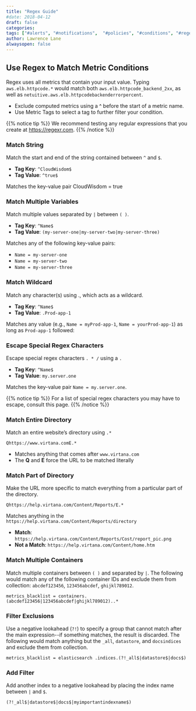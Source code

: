 ```yaml
---
title: "Regex Guide"
#date: 2018-04-12
draft: false
categories:
tags: ["#alerts", "#notifications",  "#policies", "#conditions", "#regex"]
author: Lawrence Lane
alwaysopen: false
---
```

## Use Regex to Match Metric Conditions
Regex uses all metrics that contain your input value. Typing `aws.elb.httpcode.*` would match both `aws.elb.httpcode_backend_2xx`, as well as `netuitive.aws.elb.httpcodebackenderrorpercent`.

- Exclude computed metrics using a ^ before the start of a metric name.
- Use Metric Tags to select a tag to further filter your condition.

{{% notice tip %}}
We recommend testing any regular expressions that you create at https://regexr.com.
{{% /notice %}}

### Match String
Match the start and end of the string contained between ``^`` and ``$``.

- **Tag Key**: ``^CloudWisdom$``
- **Tag Value**: ``^true$``

Matches the key-value pair CloudWisdom = true

### Match Multiple Variables
Match multiple values separated by ``|`` between ``( )``.

- **Tag Key**: ``^Name$``
- **Tag Value**: ``(my-server-one|my-server-two|my-server-three)``

Matches  any of the following key-value pairs:  

- `Name = my-server-one`
- `Name = my-server-two`  
- `Name = my-server-three`  

### Match Wildcard
Match any character(s) using ., which acts as a wildcard.

- **Tag Key**: ``^Name$``
- **Tag Value**: ``.Prod-app-1``

Matches any value (e.g., `Name = myProd-app-1`, `Name = yourProd-app-1`) as long as `Prod-app-1` followed:

### Escape Special Regex Characters
Escape special regex characters ``. * /`` using a `.`

- **Tag Key**: `^Name$`
- **Tag Value**: `my.server.one`

Matches the key-value pair `Name = my.server.one`.

{{% notice tip %}}
For a list of special regex characters you may have to escape, consult this page.
{{% /notice %}}

### Match Entire Directory

Match an entire website’s directory using ``.*``

```
Qhttps://www.virtana.comE.*
```
- Matches anything that comes after `www.virtana.com`
- The **Q** and **E**  force the URL to be matched literally

### Match Part of Directory
Make the URL more specific to match everything from a particular part of the directory.

```
Qhttps://help.virtana.com/Content/Reports/E.*
```
Matches anything in the  `https://help.virtana.com/Content/Reports/directory`
- **Match**: `https://help.virtana.com/Content/Reports/Cost/report_pic.png`
- **Not a Match**: `https://help.virtana.com/Content/home.htm`

### Match Multiple Containers
Match multiple containers between ``( )`` and separated by ``|``. The following would match any of the following container IDs and exclude them from collection: `abcdef123456`, `123456abcdef`, `ghijkl789012`.

```
metrics_blacklist = containers. (abcdef123456|123456abcdef|ghijkl789012)..*
```

### Filter Exclusions
Use a negative lookahead (``?!``) to specify a group that cannot match after the main expression--if something matches, the result is discarded. The following would match anything but the `_all`, `datastore`, and `docsindices` and exclude them from collection.

```
metrics_blacklist = elasticsearch .indices.(?!_all$|datastore$|docs$)
```

### Add Filter
Add another index to a negative lookahead by placing the index name between ``|`` and ``$``.

```
(?!_all$|datastore$|docs$|myimportantindexname$)
```
